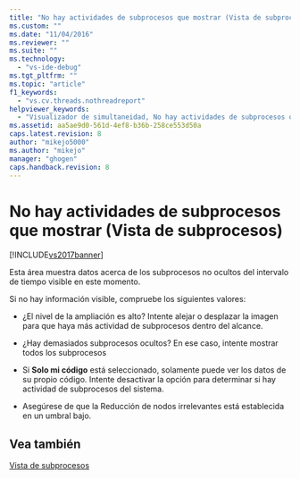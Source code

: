 ```yaml
---
title: "No hay actividades de subprocesos que mostrar (Vista de subprocesos) | Microsoft Docs"
ms.custom: ""
ms.date: "11/04/2016"
ms.reviewer: ""
ms.suite: ""
ms.technology: 
  - "vs-ide-debug"
ms.tgt_pltfrm: ""
ms.topic: "article"
f1_keywords: 
  - "vs.cv.threads.nothreadreport"
helpviewer_keywords: 
  - "Visualizador de simultaneidad, No hay actividades de subprocesos que mostrar (Vista de subprocesos)"
ms.assetid: aa5ae9d0-561d-4ef8-b36b-258ce553d50a
caps.latest.revision: 8
author: "mikejo5000"
ms.author: "mikejo"
manager: "ghogen"
caps.handback.revision: 8
---
```

# No hay actividades de subprocesos que mostrar (Vista de subprocesos)
[!INCLUDE[vs2017banner](../code-quality/includes/vs2017banner.md)]

Esta área muestra datos acerca de los subprocesos no ocultos del intervalo de tiempo visible en este momento.  
  
 Si no hay información visible, compruebe los siguientes valores:  
  
-   ¿El nivel de la ampliación es alto?  Intente alejar o desplazar la imagen para que haya más actividad de subprocesos dentro del alcance.  
  
-   ¿Hay demasiados subprocesos ocultos?  En ese caso, intente mostrar todos los subprocesos  
  
-   Si **Solo mi código** está seleccionado, solamente puede ver los datos de su propio código.  Intente desactivar la opción para determinar si hay actividad de subprocesos del sistema.  
  
-   Asegúrese de que la Reducción de nodos irrelevantes está establecida en un umbral bajo.  
  
## Vea también  
 [Vista de subprocesos](../profiling/threads-view-parallel-performance.md)